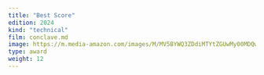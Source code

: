 ```yaml
---
title: "Best Score"
edition: 2024
kind: "technical"
film: conclave.md
image: https://m.media-amazon.com/images/M/MV5BYWQ3ZDdiMTYtZGUwMy00MDQwLWI2ZGMtNDJkMTU1NGY3YmE2XkEyXkFqcGc@._V1_FMjpg_UX1024_.jpg
type: award
weight: 12
---
```

